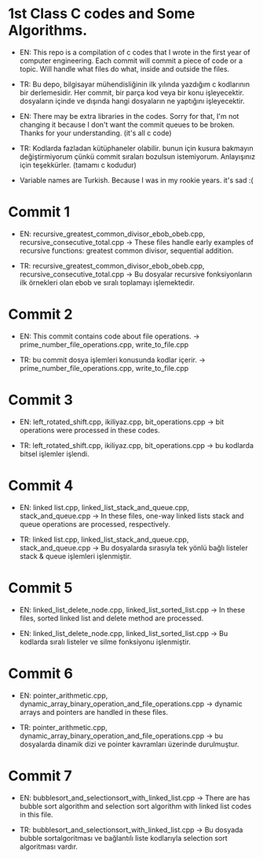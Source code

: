 # 1st Class C codes and Some Algorithms.

- EN: This repo is a compilation of c codes that I wrote in the first year of computer engineering. Each commit will commit a piece of code or a topic. Will handle what files do what, inside and outside the files.

- TR: Bu depo, bilgisayar mühendisliğinin ilk yılında yazdığım c kodlarının bir derlemesidir. Her commit, bir parça kod veya bir konu işleyecektir. dosyaların içinde ve dışında hangi dosyaların ne yaptığını işleyecektir.

- EN: There may be extra libraries in the codes. Sorry for that, I'm not changing it because I don't want the commit queues to be broken. Thanks for your understanding. (it's all c code)

- TR: Kodlarda fazladan kütüphaneler olabilir. bunun için kusura bakmayın değiştirmiyorum çünkü commit sıraları bozulsun istemiyorum. Anlayışınız için teşekkürler. (tamamı c kodudur)

- Variable names are  Turkish. Because I was in my rookie years. it's sad :(

# Commit 1


- EN: recursive_greatest_common_divisor_ebob_obeb.cpp, recursive_consecutive_total.cpp -> These files handle early examples of recursive functions: greatest common divisor, sequential addition.


- TR: recursive_greatest_common_divisor_ebob_obeb.cpp, recursive_consecutive_total.cpp -> Bu dosyalar recursive fonksiyonların ilk örnekleri olan ebob ve sıralı toplamayı işlemektedir.



# Commit 2


- EN: This commit contains code about file operations. -> prime_number_file_operations.cpp, write_to_file.cpp

- TR: bu commit dosya işlemleri konusunda kodlar içerir. -> prime_number_file_operations.cpp, write_to_file.cpp


# Commit 3

- EN: left_rotated_shift.cpp, ikiliyaz.cpp, bit_operations.cpp -> bit operations were processed in these codes.

- TR: left_rotated_shift.cpp, ikiliyaz.cpp, bit_operations.cpp -> bu kodlarda bitsel işlemler işlendi.

# Commit 4 

- EN: linked list.cpp, linked_list_stack_and_queue.cpp, stack_and_queue.cpp -> In these files, one-way linked lists stack and queue operations are processed, respectively.

- TR: linked list.cpp, linked_list_stack_and_queue.cpp, stack_and_queue.cpp -> Bu dosyalarda sırasıyla tek yönlü bağlı listeler stack & queue işlemleri işlenmiştir.

# Commit 5

- EN: linked_list_delete_node.cpp, linked_list_sorted_list.cpp ->  In these files, sorted linked list and delete method are processed.

- EN: linked_list_delete_node.cpp, linked_list_sorted_list.cpp -> Bu kodlarda sıralı listeler ve silme fonksiyonu işlenmiştir.

# Commit 6

- EN: pointer_arithmetic.cpp, dynamic_array_binary_operation_and_file_operations.cpp -> dynamic arrays and pointers are handled in these files.

- TR: pointer_arithmetic.cpp, dynamic_array_binary_operation_and_file_operations.cpp -> bu dosyalarda dinamik dizi ve pointer kavramları üzerinde durulmuştur.

# Commit 7

- EN: bubblesort_and_selectionsort_with_linked_list.cpp -> There are has bubble  sort algorithm and selection sort algorithm with linked list codes in this file.

- TR: bubblesort_and_selectionsort_with_linked_list.cpp -> Bu dosyada bubble sortalgoritması ve bağlantılı liste kodlarıyla  selection sort algoritması vardır.